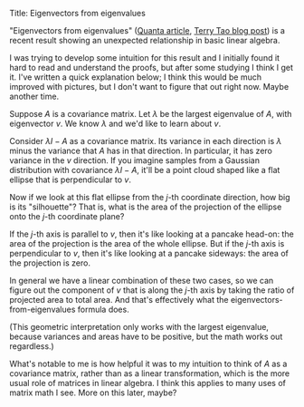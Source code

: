 Title: Eigenvectors from eigenvalues

"Eigenvectors from eigenvalues" ([Quanta article][quanta], [Terry Tao blog post][tao]) is a recent result showing an unexpected relationship in basic linear algebra.

[quanta]: https://www.quantamagazine.org/neutrinos-lead-to-unexpected-discovery-in-basic-math-20191113/
[tao]: https://terrytao.wordpress.com/2019/08/13/eigenvectors-from-eigenvalues/

I was trying to develop some intuition for this result and I initially found it hard to read and understand the proofs, but after some studying I think I get it. I've written a quick explanation below; I think this would be much improved with pictures, but I don't want to figure that out right now. Maybe another time.

Suppose $A$ is a covariance matrix. Let $\lambda$ be the largest eigenvalue of $A$, with eigenvector $v$. We know $\lambda$ and we'd like to learn about $v$.

Consider $\lambda I - A$ as a covariance matrix. Its variance in each direction is $\lambda$ minus the variance that $A$ has in that direction. In particular, it has zero variance in the $v$ direction. If you imagine samples from a Gaussian distribution with covariance $\lambda I - A$, it'll be a point cloud shaped like a flat ellipse that is perpendicular to $v$.

Now if we look at this flat ellipse from the $j$-th coordinate direction, how big is its "silhouette"? That is, what is the area of the projection of the ellipse onto the $j$-th coordinate plane?

If the $j$-th axis is parallel to $v$, then it's like looking at a pancake head-on: the area of the projection is the area of the whole ellipse. But if the $j$-th axis is perpendicular to $v$, then it's like looking at a pancake sideways: the area of the projection is zero.

In general we have a linear combination of these two cases, so we can figure out the component of $v$ that is along the $j$-th axis by taking the ratio of projected area to total area. And that's effectively what the eigenvectors-from-eigenvalues formula does.

(This geometric interpretation only works with the largest eigenvalue, because variances and areas have to be positive, but the math works out regardless.)

What's notable to me is how helpful it was to my intuition to think of $A$ as a covariance matrix, rather than as a linear transformation, which is the more usual role of matrices in linear algebra. I think this applies to many uses of matrix math I see. More on this later, maybe?
